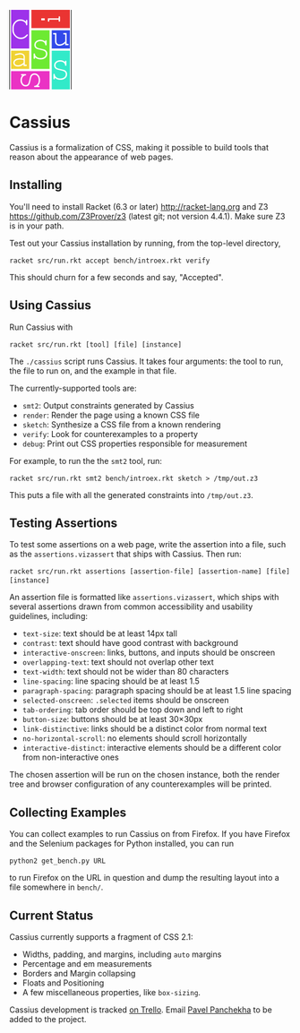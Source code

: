 ![Cassius](logo.png)

Cassius
=======

Cassius is a formalization of CSS, making it possible to build tools
that reason about the appearance of web pages.

Installing
------------

You'll need to install Racket (6.3 or later) <http://racket-lang.org>
and Z3 <https://github.com/Z3Prover/z3> (latest git; not version
4.4.1). Make sure Z3 is in your path.

Test out your Cassius installation by running, from the top-level directory,

    racket src/run.rkt accept bench/introex.rkt verify

This should churn for a few seconds and say, "Accepted".

Using Cassius
----------------

Run Cassius with

    racket src/run.rkt [tool] [file] [instance]

The `./cassius` script runs Cassius. It takes four arguments: the tool
to run, the file to run on, and the example in that file. 

The currently-supported tools are:

- `smt2`: Output constraints generated by Cassius
- `render`: Render the page using a known CSS file
- `sketch`: Synthesize a CSS file from a known rendering
- `verify`: Look for counterexamples to a property
- `debug`: Print out CSS properties responsible for measurement

For example, to run the the `smt2` tool, run:

    racket src/run.rkt smt2 bench/introex.rkt sketch > /tmp/out.z3

This puts a file with all the generated constraints into
`/tmp/out.z3`.

Testing Assertions
------------------

To test some assertions on a web page, write the assertion into a
file, such as the `assertions.vizassert` that ships with Cassius. Then
run:

    racket src/run.rkt assertions [assertion-file] [assertion-name] [file] [instance]

An assertion file is formatted like `assertions.vizassert`, which
ships with several assertions drawn from common accessibility and
usability guidelines, including:

- `text-size`: text should be at least 14px tall
- `contrast`: text should have good contrast with background
- `interactive-onscreen`: links, buttons, and inputs should be onscreen
- `overlapping-text`: text should not overlap other text
- `text-width`: text should not be wider than 80 characters
- `line-spacing`: line spacing should be at least 1.5
- `paragraph-spacing`: paragraph spacing should be at least 1.5 line spacing
- `selected-onscreen`: `.selected` items should be onscreen
- `tab-ordering`: tab order should be top down and left to right
- `button-size`: buttons should be at least 30×30px
- `link-distinctive`: links should be a distinct color from normal text
- `no-horizontal-scroll`: no elements should scroll horizontally
- `interactive-distinct`: interactive elements should be a different
  color from non-interactive ones

The chosen assertion will be run on the chosen instance, both the
render tree and browser configuration of any counterexamples will be printed.

Collecting Examples
-----------------------

You can collect examples to run Cassius on from Firefox. If you have
Firefox and the Selenium packages for Python installed, you can run

    python2 get_bench.py URL

to run Firefox on the URL in question and dump the resulting layout
into a file somewhere in `bench/`.

Current Status
--------------

Cassius currently supports a fragment of CSS 2.1:
+ Widths, padding, and margins, including `auto` margins
+ Percentage and em measurements
+ Borders and Margin collapsing
+ Floats and Positioning
+ A few miscellaneous properties, like `box-sizing`.

Cassius development is tracked
[on Trello](https://trello.com/b/ylAVgJh3/cassius). Email
[Pavel Panchekha](mailto:me@pavpanchekha.com) to be added to the
project.
